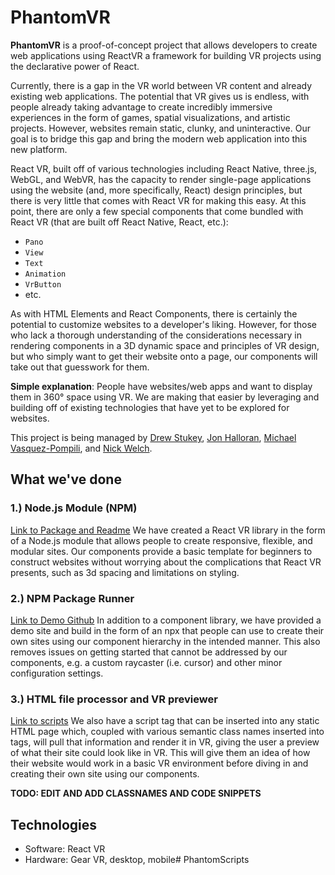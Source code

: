 # PhantomVR

**PhantomVR** is a proof-of-concept project that allows developers to create web applications using ReactVR a framework for building VR projects using the declarative power of React.

Currently, there is a gap in the VR world between VR content and already existing web applications. The potential that VR gives us is endless, with people already taking advantage to create incredibly immersive experiences in the form of games, spatial visualizations, and artistic projects. However, websites remain static, clunky, and uninteractive. Our goal is to bridge this gap and bring the modern web application into this new platform.

React VR, built off of various technologies including React Native, three.js, WebGL, and WebVR, has the capacity to render single-page applications using the website (and, more specifically, React) design principles, but there is very little that comes with React VR for making this easy. At this point, there are only a few special components that come bundled with React VR (that are built off React Native, React, etc.):

- `Pano`
- `View`
- `Text`
- `Animation`
- `VrButton`
- etc.

As with HTML Elements and React Components, there is certainly the potential to customize websites to a developer's liking. However, for those who lack a thorough understanding of the considerations necessary in rendering components in a 3D dynamic space and principles of VR design, but who simply want to get their website onto a page, our components will take out that guesswork for them. 

**Simple explanation**: People have websites/web apps and want to display them in 360° space using VR. We are making that easier by leveraging and building off of existing technologies that have yet to be explored for websites.

This project is being managed by [Drew Stukey](https://github.com/stukey524), [Jon Halloran](https://github.com/JonHalloran), [Michael Vasquez-Pompili](https://github.com/Mpompili), and [Nick Welch](https://github.com/nwelchr).

## What we've done
### 1.) Node.js Module (NPM)
[Link to Package and Readme](https://www.npmjs.com/package/phantom_components)
We have created a React VR library in the form of a Node.js module that allows people to create responsive, flexible, and modular sites. Our components provide a basic template for beginners to construct websites without worrying about the complications that React VR presents, such as 3d spacing and limitations on styling.
### 2.) NPM Package Runner
[Link to Demo Github](https://github.com/PhantomVRTranslate/Phantom-Components-Demo)
In addition to a component library, we have provided a demo site and build in the form of an npx that people can use to create their own sites using our component hierarchy in the intended manner. This also removes issues on getting started that cannot be addressed by our components, e.g. a custom raycaster (i.e. cursor) and other minor configuration settings.

### 3.) HTML file processor and VR previewer
[Link to scripts](https://github.com/PhantomVRTranslate/PhantomScripts)
We also have a script tag that can be inserted into any static HTML page which, coupled with various semantic class names inserted into tags, will pull that information and render it in VR, giving the user a preview of what their site could look like in VR. This will give them an idea of how their website would work in a basic VR environment before diving in and creating their own site using our components.

**TODO: EDIT AND ADD CLASSNAMES AND CODE SNIPPETS**
## Technologies
- Software: React VR
- Hardware: Gear VR, desktop, mobile# PhantomScripts
